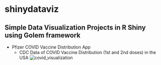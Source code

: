 # shinydataviz

## Simple Data Visualization Projects in R Shiny using Golem framework

- Pfizer COVID Vaccine Distribution App
  - CDC Data of COVID Vaccine Distribution (1st and 2nd doses) in the USA
  ![covid_visualization](https://github.com/vaishnavim9/shinydataviz/COVID_Visualization_Image.png?raw=true)


